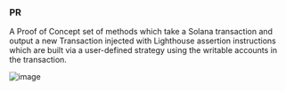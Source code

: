 ### PR

A Proof of Concept set of methods which take a Solana transaction and output a new Transaction injected with Lighthouse assertion instructions which are built via a user-defined strategy using the writable accounts in the transaction.


![image](https://github.com/Jac0xb/lighthouse-assertion-builder/assets/5273873/ae07612c-d64e-4f7a-9c0a-b14fc9949d9b)
